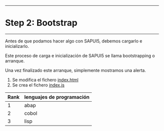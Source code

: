 ******************
# Step 2: Bootstrap
******************

Antes de que podamos hacer algo con SAPUI5, debemos cargarlo e inicializarlo.


Este proceso de carga e inicialización de SAPUI5 se llama bootstrapping o arranque.


Una vez finalizado este arranque, simplemente mostramos una alerta.

1. Se modifica el fichero [index.html](webapp/index.html)
2. Se crea el fichero [index.js](webapp/index.js)

| Rank | lenguajes de programación|
|-----|---------------|
|     1| abap              |
|     2| cobol             |
|     3| lisp            |

